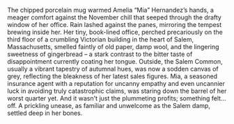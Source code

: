 The chipped porcelain mug warmed Amelia “Mia” Hernandez’s hands, a meager comfort against the November chill that seeped through the drafty window of her office.  Rain lashed against the panes, mirroring the tempest brewing inside her.  Her tiny, book-lined office, perched precariously on the third floor of a crumbling Victorian building in the heart of Salem, Massachusetts, smelled faintly of old paper, damp wool, and the lingering sweetness of gingerbread – a stark contrast to the bitter taste of disappointment currently coating her tongue. Outside, the Salem Common, usually a vibrant tapestry of autumnal hues, was now a sodden canvas of grey, reflecting the bleakness of her latest sales figures.  Mia, a seasoned insurance agent with a reputation for uncanny empathy and even uncannier luck in avoiding truly catastrophic claims, was staring down the barrel of her worst quarter yet.  And it wasn't just the plummeting profits; something felt…off. A prickling unease, as familiar and unwelcome as the Salem damp, settled deep in her bones.
